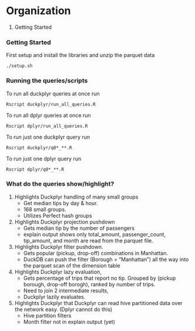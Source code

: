# Organization
1. Getting Started

### Getting Started

First setup and install the libraries and unzip the parquet data
```
./setup.sh
```

### Running the queries/scripts

To run all duckplyr queries at once run 
```
Rscript duckplyr/run_all_queries.R
```
To run all dplyr queries at once run 
```
Rscript dplyr/run_all_queries.R
```

To run just one duckplyr query run
```
Rscript duckplyr/q0*_**.R
```

To run just one dplyr query run
```
Rscript dplyr/q0*_**.R
```

### What do the queries show/highlight?
1. Highlights Duckplyr handling of many small groups
    - Get median tips by day & hour. 
    - 168 small groups.
    - Utilizes Perfect hash groups
2. Highlights Duckplyr projection pushdown
    - Gets median tip by the number of passengers
    - explain output shows only total_amount, passenger_count, tip_amount, and month are read from the parquet file.
3. Highlights Duckplyr filter pushdown. 
    - Gets popular (pickup, drop-off) combinations in Manhattan. 
    - DuckDB can push the filter (Borough = “Manhattan”) all the way into the parquet scan of the dimension table
4. Highlights Duckplyr lazy evaluation, 
    - Gets percentage of trips that report no tip. Grouped by (pickup borough, drop-off borogh), ranked by number of trips.
    - Need to join 2 intermediate results,
    - Duckplyr lazily evaluates. 
5. Highlights Duckplyr that Duckplyr can read hive partitioned data over the network easy. (Dplyr cannot do this)
    - Hive partition filters
    - Month filter not in explain output (yet)


